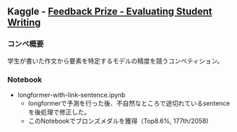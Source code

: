 ## Kaggle - [Feedback Prize - Evaluating Student Writing](https://www.kaggle.com/competitions/feedback-prize-2021)
### コンペ概要
学生が書いた作文から要素を特定するモデルの精度を競うコンペティション。
### Notebook
- longformer-with-link-sentence.ipynb
  - longformerで予測を行った後、不自然なところで途切れているsentenceを後処理で修正した。
  - このNotebookでブロンズメダルを獲得（Top8.6%, 177th/2058)
